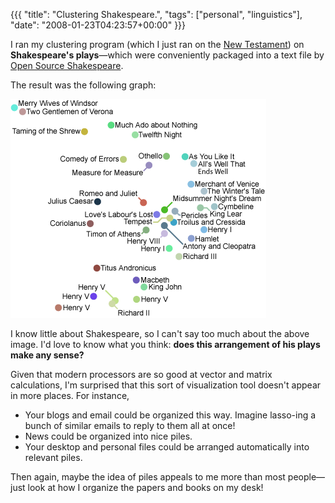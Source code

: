 {{{
  "title": "Clustering Shakespeare.",
  "tags": ["personal", "linguistics"],
  "date": "2008-01-23T04:23:57+00:00"
}}}

  I ran my clustering program (which I just ran on the <a href="<%= blog_root %>posts/clustering-the-new-testament/">New Testament</a>) on <b>Shakespeare's plays</b>&mdash;which were conveniently packaged into a text file by <a href="http://www.opensourceshakespeare.org/">Open Source Shakespeare</a>.

The result was the following graph:

<div class="displayedMedia"><img src='shakespeare.png' alt='Clustering of Shakespeare’s Plays' /></div>

I know little about Shakespeare, so I can't say too much about the above image.  I'd love to know what you think: <b>does this arrangement of his plays make any sense?</b>

Given that modern processors are so good at vector and matrix calculations, I'm surprised that this sort of visualization tool doesn't appear in more places.  For instance,
<ul>
<li>Your blogs and email could be organized this way.  Imagine lasso-ing a bunch of similar emails to reply to them all at once!</li>
<li>News could be organized into nice piles.</li>
<li>Your desktop and personal files could be arranged automatically into relevant piles.</li>
</ul>
Then again, maybe the idea of piles appeals to me more than most people&mdash;just look at how I organize the papers and books on my desk!

